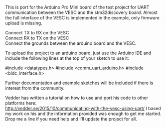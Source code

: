 This is port for the Arduino Pro Mini board of the test project for UART communication between the VESC and the stm32discovery board. Almost the full interface of the VESC is implemented in the example, only firmware upload is missing.  
  
Connect TX to RX on the VESC  
Connect RX to TX on the VESC  
Connect the grounds between the arduino board and the VESC.  

To upload the project to an arduino board, just use the Arduino IDE and include the following lines at the top of your sketch to use it:  

#include <datatypes.h>
#include <comm_uart_arduino.h>
#include <bldc_interface.h>  

Further documentation and example sketches will be included if there is interest from the community.  
  
Vedder has written a tutorial on how to use and port his code to other platforms here:  
http://vedder.se/2015/10/communicating-with-the-vesc-using-uart/
I based my work on his and the information provided was enough to get me started. Drop me a line if you need help and I'll update the project for all.
